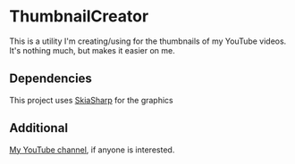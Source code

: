 # ThumbnailCreator

This is a utility I'm creating/using for the thumbnails of my YouTube videos. It's nothing much, but makes it easier on me.

## Dependencies

This project uses [SkiaSharp](https://github.com/mono/SkiaSharp) for the graphics

## Additional

[My YouTube channel](https://www.youtube.com/channel/UCk0Tq0W_gcEtZV-9xg9zm2Q/), if anyone is interested.
